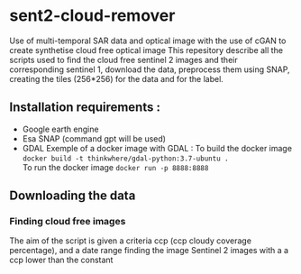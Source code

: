 # sent2-cloud-remover
Use of multi-temporal SAR data and optical image with the use of cGAN to create synthetise cloud free optical image
This repesitory describe all the scripts used to find the cloud free sentinel 2 images and their corresponding sentinel 1,
download the data, preprocess them using SNAP, creating the tiles (256*256) for the data and for the label.


## Installation requirements : 
 - Google earth engine
 - Esa SNAP (command gpt will be used)
 - GDAL 
 Exemple of a docker image with GDAL : 
 To build the docker image
`docker build -t thinkwhere/gdal-python:3.7-ubuntu . `  
To run the docker image
` docker run -p 8888:8888  `

## Downloading the data

### Finding cloud free images

The aim of the script is given a criteria ccp (ccp cloudy coverage percentage), and a date range finding the image Sentinel 2
images with a a ccp lower than the constant

 

